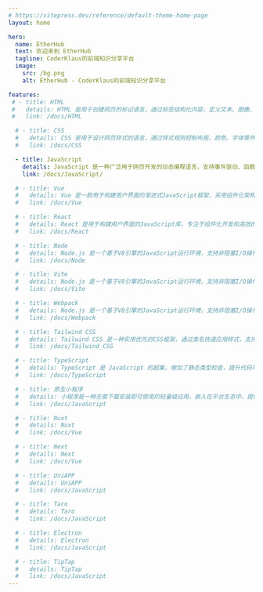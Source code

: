 ```yaml
---
# https://vitepress.dev/reference/default-theme-home-page
layout: home

hero:
  name: EtherHub
  text: 欢迎来到 EtherHub
  tagline: CoderKlaus的前端知识分享平台
  image:
    src: /bg.png
    alt: EtherHub - CoderKlaus的前端知识分享平台

features:
 # - title: HTML
 #   details: HTML 是用于创建网页的标记语言，通过标签结构化内容，定义文本、图像、链接等元素，是构建网页的基础。
 #   link: /docs/HTML

  # - title: CSS
  #   details: CSS 是用于设计网页样式的语言，通过样式规则控制布局、颜色、字体等外观，使网页更具视觉吸引力和响应性。
  #   link: /docs/CSS

  - title: JavaScript
    details: JavaScript 是一种广泛用于网页开发的动态编程语言，支持事件驱动、函数式和面向对象编程，具有跨平台特性。
    link: /docs/JavaScript/

  # - title: Vue
  #   details: Vue 是一款用于构建用户界面的渐进式JavaScript框架，采用组件化架构，易于集成，适合开发单页应用，具有高效的数据绑定和虚拟DOM。
  #   link: /docs/Vue

  # - title: React
  #   details: React 是用于构建用户界面的JavaScript库，专注于组件化开发和高效的UI渲染，通过虚拟DOM实现快速更新，适合构建单页应用。
  #   link: /docs/React

  # - title: Node
  #   details: Node.js 是一个基于V8引擎的JavaScript运行环境，支持非阻塞I/O操作，适合构建高性能的网络应用和服务器端开发。
  #   link: /docs/Node

  # - title: Vite
  #   details: Node.js 是一个基于V8引擎的JavaScript运行环境，支持非阻塞I/O操作，适合构建高性能的网络应用和服务器端开发。
  #   link: /docs/Vite

  # - title: Webpack
  #   details: Node.js 是一个基于V8引擎的JavaScript运行环境，支持非阻塞I/O操作，适合构建高性能的网络应用和服务器端开发。
  #   link: /docs/Webpack

  # - title: Tailwind CSS
  #   details: Tailwind CSS 是一种实用优先的CSS框架，通过类名快速应用样式，支持高度定制化，帮助开发者高效构建现代响应式设计。
  #   link: /docs/Tailwind_CSS

  # - title: TypeScript
  #   details: TypeScript 是 JavaScript 的超集，增加了静态类型检查，提升代码可读性和可维护性，广泛用于大型应用开发。
  #   link: /docs/TypeScript

  # - title: 原生小程序
  #   details: 小程序是一种无需下载安装即可使用的轻量级应用，嵌入在平台生态中，提供丰富功能，适合快速开发和便捷用户体验。
  #   link: /docs/JavaScript

  # - title: Nuxt
  #   details: Nuxt
  #   link: /docs/Vue

  # - title: Next
  #   details: Next
  #   link: /docs/Vue

  # - title: UniAPP
  #   details: UniAPP
  #   link: /docs/JavaScript

  # - title: Taro
  #   details: Taro
  #   link: /docs/JavaScript

  # - title: Electron
  #   details: Electron
  #   link: /docs/JavaScript

  # - title: TipTap
  #   details: TipTap
  #   link: /docs/JavaScript
---
```


